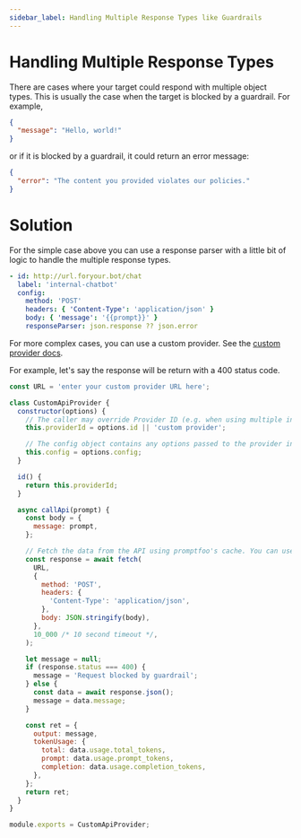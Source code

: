 ```yaml
---
sidebar_label: Handling Multiple Response Types like Guardrails
---
```


# Handling Multiple Response Types

There are cases where your target could respond with multiple object types. This is usually the case when the target is blocked by a guardrail. For example,

```json
{
  "message": "Hello, world!"
}
```

or if it is blocked by a guardrail, it could return an error message:

```json
{
  "error": "The content you provided violates our policies."
}
```

# Solution

For the simple case above you can use a response parser with a little bit of logic to handle the multiple response types.

```yaml
- id: http://url.foryour.bot/chat
  label: 'internal-chatbot'
  config:
    method: 'POST'
    headers: { 'Content-Type': 'application/json' }
    body: { 'message': '{{prompt}}' }
    responseParser: json.response ?? json.error
```

For more complex cases, you can use a custom provider. See the [custom provider docs](/docs/providers/custom-api/).

For example, let's say the response will be return with a 400 status code.

```js
const URL = 'enter your custom provider URL here';

class CustomApiProvider {
  constructor(options) {
    // The caller may override Provider ID (e.g. when using multiple instances of the same provider)
    this.providerId = options.id || 'custom provider';

    // The config object contains any options passed to the provider in the config file.
    this.config = options.config;
  }

  id() {
    return this.providerId;
  }

  async callApi(prompt) {
    const body = {
      message: prompt,
    };

    // Fetch the data from the API using promptfoo's cache. You can use your own fetch implementation if preferred.
    const response = await fetch(
      URL,
      {
        method: 'POST',
        headers: {
          'Content-Type': 'application/json',
        },
        body: JSON.stringify(body),
      },
      10_000 /* 10 second timeout */,
    );

    let message = null;
    if (response.status === 400) {
      message = 'Request blocked by guardrail';
    } else {
      const data = await response.json();
      message = data.message;
    }

    const ret = {
      output: message,
      tokenUsage: {
        total: data.usage.total_tokens,
        prompt: data.usage.prompt_tokens,
        completion: data.usage.completion_tokens,
      },
    };
    return ret;
  }
}

module.exports = CustomApiProvider;
```

